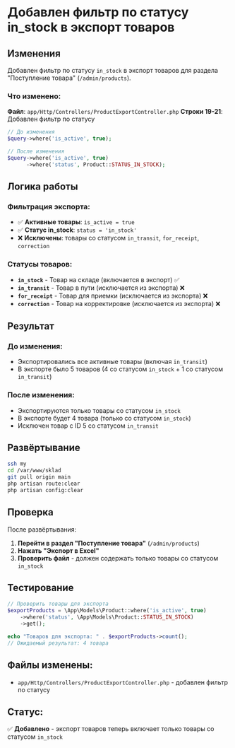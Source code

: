 # Добавлен фильтр по статусу in_stock в экспорт товаров

## Изменения

Добавлен фильтр по статусу `in_stock` в экспорт товаров для раздела "Поступление товара" (`/admin/products`).

### Что изменено:

**Файл**: `app/Http/Controllers/ProductExportController.php`
**Строки 19-21**: Добавлен фильтр по статусу

```php
// До изменения
$query->where('is_active', true);

// После изменения
$query->where('is_active', true)
      ->where('status', Product::STATUS_IN_STOCK);
```

## Логика работы

### Фильтрация экспорта:
- ✅ **Активные товары**: `is_active = true`
- ✅ **Статус in_stock**: `status = 'in_stock'`
- ❌ **Исключены**: товары со статусом `in_transit`, `for_receipt`, `correction`

### Статусы товаров:
- **`in_stock`** - Товар на складе (включается в экспорт) ✅
- **`in_transit`** - Товар в пути (исключается из экспорта) ❌
- **`for_receipt`** - Товар для приемки (исключается из экспорта) ❌
- **`correction`** - Товар на корректировке (исключается из экспорта) ❌

## Результат

### До изменения:
- Экспортировались все активные товары (включая `in_transit`)
- В экспорте было 5 товаров (4 со статусом `in_stock` + 1 со статусом `in_transit`)

### После изменения:
- Экспортируются только товары со статусом `in_stock`
- В экспорте будет 4 товара (только со статусом `in_stock`)
- Исключен товар с ID 5 со статусом `in_transit`

## Развёртывание

```bash
ssh my
cd /var/www/sklad
git pull origin main
php artisan route:clear
php artisan config:clear
```

## Проверка

После развёртывания:

1. **Перейти в раздел "Поступление товара"** (`/admin/products`)
2. **Нажать "Экспорт в Excel"**
3. **Проверить файл** - должен содержать только товары со статусом `in_stock`

## Тестирование

```php
// Проверить товары для экспорта
$exportProducts = \App\Models\Product::where('is_active', true)
    ->where('status', \App\Models\Product::STATUS_IN_STOCK)
    ->get();

echo "Товаров для экспорта: " . $exportProducts->count();
// Ожидаемый результат: 4 товара
```

## Файлы изменены:
- `app/Http/Controllers/ProductExportController.php` - добавлен фильтр по статусу

## Статус:
✅ **Добавлено** - экспорт товаров теперь включает только товары со статусом `in_stock`
